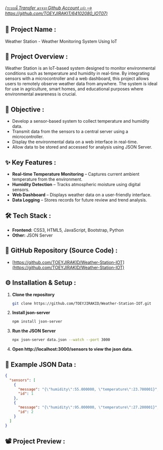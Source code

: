 ###### [(ระบบนี้ Transfer มาจาก Github Account เก่า --> https://github.com/TOEYJIRAKIT/64102080_IOT07)](https://github.com/TOEYJIRAKIT/64102080_IOT07)

## 🚀 **Project Name** :

Weather Station - Weather Monitoring System Using IoT

## 📌 **Project Overview** :

Weather Station is an IoT-based system designed to monitor environmental conditions such as temperature and humidity in real-time. By integrating sensors with a microcontroller and a web dashboard, this project allows users to remotely observe weather data from anywhere. The system is ideal for use in agriculture, smart homes, and educational purposes where environmental awareness is crucial.

## 🎯 **Objective** :

- Develop a sensor-based system to collect temperature and humidity data.
- Transmit data from the sensors to a central server using a microcontroller.
- Display the environmental data on a web interface in real-time.
- Allow data to be stored and accessed for analysis using JSON Server.

## ✨ **Key Features** :

- **Real-time Temperature Monitoring** – Captures current ambient temperature from the environment.
- **Humidity Detection** – Tracks atmospheric moisture using digital sensors.
- **Web Dashboard** – Displays weather data on a user-friendly interface.
- **Data Logging** – Stores records for future review and trend analysis.

## 🛠 **Tech Stack** :

- **Frontend:** CSS3, HTML5, JavaScript, Bootstrap, Python
- **Other:** JSON Server

## 📂 **GitHub Repository (Source Code)** :

- [https://github.com/TOEYJIRAKID/Weather-Station-IOT](https://github.com/TOEYJIRAKID/Weather-Station-IOT)

## ⚙️ **Installation & Setup** :

1. **Clone the repository**  
   ```bash
   git clone https://github.com/TOEYJIRAKID/Weather-Station-IOT.git
   ```  
2. **Install json-server**  
   ```bash
   npm install json-server
   ```  
3. **Run the JSON Server**  
   ```bash
   npx json-server data.json --watch --port 3000
   ```  
4. **Open http://localhost:3000/sensors to view the json data.**

## 📃 Example JSON Data :

```json
{
  "sensors": [
    {
      "message": "{\"humidity\":55.000000, \"temperature\":23.700001}",
      "id": 1
    },
    {
      "message": "{\"humidity\":95.000000, \"temperature\":27.200001}",
      "id": 2
    }
  ]
}
```

## 📽️ **Project Preview** :
